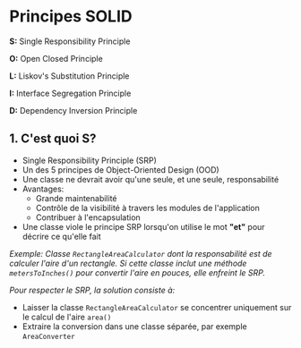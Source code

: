# Principes SOLID
**S:** Single Responsibility Principle

**O:** Open Closed Principle

**L:** Liskov's Substitution Principle

**I:** Interface Segregation Principle

**D:** Dependency Inversion Principle

## 1. C'est quoi S?
- Single Responsibility Principle (SRP)
- Un des 5 principes de Object-Oriented Design (OOD)
- Une classe ne devrait avoir qu'une seule, et une seule, responsabilité
- Avantages:
    - Grande maintenabilité
    - Contrôle de la visibilité à travers les modules de l'application
    - Contribuer à l'encapsulation
- Une classe viole le principe SRP lorsqu'on utilise le mot **"et"** pour décrire ce qu'elle fait

*Exemple: Classe `RectangleAreaCalculator` dont la responsabilité est de calculer l'aire d'un rectangle. Si cette classe inclut une méthode `metersToInches()` pour convertir l'aire en pouces, elle enfreint le SRP.*

*Pour respecter le SRP, la solution consiste à:*
- Laisser la classe `RectangleAreaCalculator` se concentrer uniquement sur le calcul de l'aire `area()`
- Extraire la conversion dans une classe séparée, par exemple `AreaConverter`